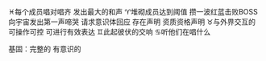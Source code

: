 ♓︎每个成员唱对唱齐 发出最大的和声
♈︎堆砌成员达到阈值 攒一波红蓝击败BOSS
向宇宙发出第一声啼哭 请求意识体回应 存在声明 资质资格声明
♉︎与外界交互的 可操作可控 可进行有效表达
♊︎此起彼伏的交响 ♋︎听他们在唱什么

基固：完整的 有意识的
